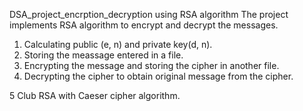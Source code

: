  DSA_project_encrption_decryption using RSA algorithm
 The project implements RSA algorithm to encrypt and decrypt the messages.
 1. Calculating public (e, n) and private key(d, n).
 2. Storing the meassage entered in a file.
 3. Encrypting the message and storing the cipher in another file.
 4. Decrypting the cipher to obtain original message from the cipher.
 
 
 5 Club RSA with Caeser cipher algorithm.
